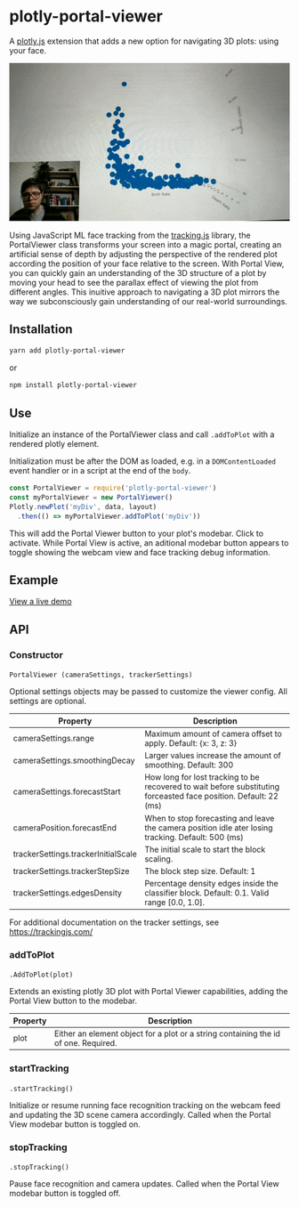 # plotly-portal-viewer

A [plotly.js](https://github.com/plotly/plotly.js) extension that adds a new option for navigating 3D plots: using your face.

![demonstration gif](./readme_files/portal.gif)

Using JavaScript ML face tracking from the [tracking.js](https://github.com/eduardolundgren/tracking.js)
library,
the PortalViewer class transforms your screen into a magic portal, creating an artificial sense of
depth by adjusting the perspective of the rendered plot according the position of your face relative
to the screen. With Portal View, you can quickly gain an understanding of the 3D structure of a plot
by moving your head to see the parallax effect of viewing the plot from different angles. This
inuitive approach to navigating a 3D plot mirrors the way we subconsciously gain understanding of
our real-world surroundings. 

## Installation

```bash
yarn add plotly-portal-viewer
```

or

```bash
npm install plotly-portal-viewer
```
## Use
Initialize an instance of the PortalViewer class and call `.addToPlot` with a rendered plotly element.

Initialization must be after the DOM as loaded, e.g. in a `DOMContentLoaded` event handler or in a script at the end of the `body`.

```js
const PortalViewer = require('plotly-portal-viewer')
const myPortalViewer = new PortalViewer()
Plotly.newPlot('myDiv', data, layout)
  .then(() => myPortalViewer.addToPlot('myDiv'))
```

This will add the Portal Viewer button to your plot's modebar. Click to activate. While Portal View is active,
an aditional modebar button appears to toggle showing the webcam view and face tracking debug information.

## Example

[View a live demo](https://wmurphyrd.github.io/plotly-portal-viewer/examples)

## API

### Constructor

`PortalViewer (cameraSettings, trackerSettings)`

Optional settings objects may be passed to customize the viewer config. All settings are optional.

Property | Description
---|---
cameraSettings.range | Maximum amount of camera offset to apply. Default: {x: 3, z: 3}
cameraSettings.smoothingDecay | Larger values increase the amount of smoothing. Default: 300
cameraSettings.forecastStart | How long for lost tracking to be recovered to wait before substituting forceasted face position. Default: 22 (ms)
cameraPosition.forecastEnd | When to stop forecasting and leave the camera position idle ater losing tracking. Default: 500 (ms)
trackerSettings.trackerInitialScale | The initial scale to start the block scaling. | Default: 2.5
trackerSettings.trackerStepSize | The block step size. Default: 1
trackerSettings.edgesDensity | Percentage density edges inside the classifier block. Default: 0.1. Valid range [0.0, 1.0].

For additional documentation on the tracker settings, see https://trackingjs.com/

### addToPlot

`.AddToPlot(plot)`

Extends an existing plotly 3D plot with Portal Viewer capabilities, adding the Portal View button to the modebar.

Property | Description
---|---
plot | Either an element object for a plot or a string containing the id of one. Required.

### startTracking

`.startTracking()`

Initialize or resume running face recognition tracking on the webcam feed and updating the 3D scene camera accordingly. Called when the Portal View modebar button is toggled on.

### stopTracking

`.stopTracking()`

Pause face recognition and camera updates. Called when the Portal View modebar button is toggled off.

